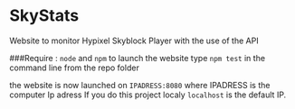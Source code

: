 # SkyStats
Website to monitor Hypixel Skyblock Player with the use of the API

###Require :
`node` and `npm`
to launch the website type `npm test` in the command line from the repo folder

the website is now launched on `IPADRESS:8080` where IPADRESS is the computer Ip adress
If you do this project localy `localhost` is the default IP.
